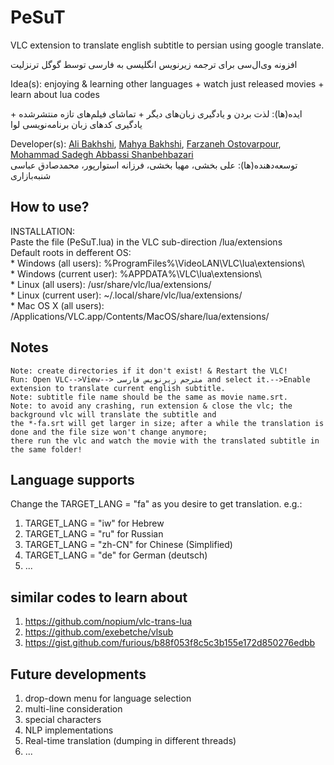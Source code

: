 # PeSuT
VLC extension to translate english subtitle to persian using google translate.   

افزونه وی‌ال‌سی برای ترجمه زیرنویس انگلیسی به فارسی توسط گوگل ترنزلیت      

Idea(s): enjoying & learning other languages + watch just released movies + learn about lua codes   

ایده(ها): لذت بردن و یادگیری زبان‌های دیگر + تماشای فیلم‌های تازه منتشرشده + یادگیری کدهای زبان برنامه‌نویسی لوا   

Developer(s): <a href="https://github.com/bakhshiali">Ali Bakhshi</a>, <a href="https://www.researchgate.net/profile/Mahya-Bakhshi-2">Mahya Bakhshi</a>, <a href="https://www.researchgate.net/profile/Farzaneh-Ostovarpour">Farzaneh Ostovarpour</a>, <a href="https://www.researchgate.net/profile/Mohammad-Sadegh-Abbassi-Shanbehbazari">Mohammad Sadegh Abbassi Shanbehbazari</a>   
توسعه‌دهنده(ها): علی بخشی، مهیا بخشی، فرزانه استوارپور، محمدصادق عباسی شنبه‌بازاری    


How to use?
---
INSTALLATION:   
	Paste the file (PeSuT.lua) in the VLC sub-direction /lua/extensions   
	Default roots in defferent OS:   
	* Windows (all users): %ProgramFiles%\VideoLAN\VLC\lua\extensions\   
	* Windows (current user): %APPDATA%\VLC\lua\extensions\   
	* Linux (all users): /usr/share/vlc/lua/extensions/   
	* Linux (current user): ~/.local/share/vlc/lua/extensions/   
	* Mac OS X (all users): /Applications/VLC.app/Contents/MacOS/share/lua/extensions/   
	
Notes
---
	Note: create directories if it don't exist! & Restart the VLC!
	Run: Open VLC-->View--> مترجم زیرنویس فارسی and select it.-->Enable extension to translate current english subtitle.
	Note: subtitle file name should be the same as movie name.srt.
	Note: to avoid any crashing, run extension & close the vlc; the background vlc will translate the subtitle and
	the *-fa.srt will get larger in size; after a while the translation is done and the file size won't change anymore;
	there run the vlc and watch the movie with the translated subtitle in the same folder!
  
Language supports
---
Change the TARGET_LANG = "fa" as you desire to get translation.
e.g.: 
1) TARGET_LANG = "iw" for Hebrew
2) TARGET_LANG = "ru" for Russian
3) TARGET_LANG = "zh-CN" for Chinese (Simplified)
4) TARGET_LANG = "de" for German (deutsch)
5) ...


similar codes to learn about
---
1) https://github.com/nopium/vlc-trans-lua
2) https://github.com/exebetche/vlsub
3) https://gist.github.com/furious/b88f053f8c5c3b155e172d850276edbb

Future developments
---
1) drop-down menu for language selection
2) multi-line consideration
3) special characters
4) NLP implementations
5) Real-time translation (dumping in different threads)
6) ...
